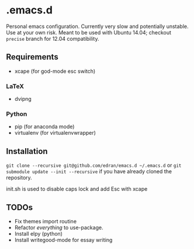 # .emacs.d

Personal emacs configuration. Currently very slow and potentially
unstable. Use at your own risk. Meant to be used with Ubuntu 14.04;
checkout `precise` branch for 12.04 compatibility.

## Requirements
* xcape (for god-mode esc switch)

### LaTeX
* dvipng

### Python
* pip (for anaconda mode)
* virtualenv (for virtualenvwrapper)

## Installation

``` git clone --recursive git@github.com/edran/emacs.d ~/.emacs.d ```
or `git submodule update --init --recursive` if you have already
cloned the repository.

init.sh is used to disable caps lock and add Esc with xcape

TODOs
-----

* Fix themes import routine
* Refactor *everything* to use-package.
* Install elpy (python)
* Install writegood-mode for essay writing
